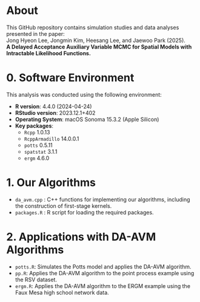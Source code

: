 # About

This GitHub repository contains simulation studies and data analyses presented in the paper:  
Jong Hyeon Lee, Jongmin Kim, Heesang Lee, and Jaewoo Park (2025).  
**A Delayed Acceptance Auxiliary Variable MCMC for Spatial Models with Intractable Likelihood Functions.**

# 0. Software Environment

This analysis was conducted using the following environment:

- **R version**: 4.4.0 (2024-04-24)
- **RStudio version**: 2023.12.1+402
- **Operating System**: macOS Sonoma 15.3.2 (Apple Silicon)
- **Key packages**:
  - `Rcpp` 1.0.13
  - `RcppArmadillo` 14.0.0.1
  - `potts` 0.5.11
  - `spatstat` 3.1.1
  - `ergm` 4.6.0

# 1. Our Algorithms

- `da_avm.cpp` : C++ functions for implementing our algorithms, including the construction of first-stage kernels.
- `packages.R` : R script for loading the required packages.

# 2. Applications with DA-AVM Algorithms

- `potts.R`: Simulates the Potts model and applies the DA-AVM algorithm.
- `pp.R`: Applies the DA-AVM algorithm to the point process example using the RSV dataset.
- `ergm.R`: Applies the DA-AVM algorithm to the ERGM example using the Faux Mesa high school network data.
